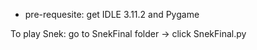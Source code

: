- pre-requesite: get IDLE 3.11.2 and Pygame

To play Snek: go to SnekFinal folder -> click SnekFinal.py
